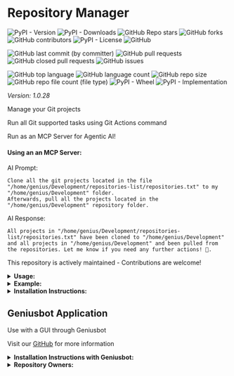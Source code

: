 # Repository Manager

![PyPI - Version](https://img.shields.io/pypi/v/repository-manager)
![PyPI - Downloads](https://img.shields.io/pypi/dd/repository-manager)
![GitHub Repo stars](https://img.shields.io/github/stars/Knuckles-Team/repository-manager)
![GitHub forks](https://img.shields.io/github/forks/Knuckles-Team/repository-manager)
![GitHub contributors](https://img.shields.io/github/contributors/Knuckles-Team/repository-manager)
![PyPI - License](https://img.shields.io/pypi/l/repository-manager)
![GitHub](https://img.shields.io/github/license/Knuckles-Team/repository-manager)

![GitHub last commit (by committer)](https://img.shields.io/github/last-commit/Knuckles-Team/repository-manager)
![GitHub pull requests](https://img.shields.io/github/issues-pr/Knuckles-Team/repository-manager)
![GitHub closed pull requests](https://img.shields.io/github/issues-pr-closed/Knuckles-Team/repository-manager)
![GitHub issues](https://img.shields.io/github/issues/Knuckles-Team/repository-manager)

![GitHub top language](https://img.shields.io/github/languages/top/Knuckles-Team/repository-manager)
![GitHub language count](https://img.shields.io/github/languages/count/Knuckles-Team/repository-manager)
![GitHub repo size](https://img.shields.io/github/repo-size/Knuckles-Team/repository-manager)
![GitHub repo file count (file type)](https://img.shields.io/github/directory-file-count/Knuckles-Team/repository-manager)
![PyPI - Wheel](https://img.shields.io/pypi/wheel/repository-manager)
![PyPI - Implementation](https://img.shields.io/pypi/implementation/repository-manager)

*Version: 1.0.28*

Manage your Git projects

Run all Git supported tasks using Git Actions command

Run as an MCP Server for Agentic AI!

#### Using an an MCP Server:

AI Prompt:
```text
Clone all the git projects located in the file "/home/genius/Development/repositories-list/repositories.txt" to my "/home/genius/Development" folder.
Afterwards, pull all the projects located in the "/home/genius/Development" repository folder.
```

AI Response:
```text
All projects in "/home/genius/Development/repositories-list/repositories.txt" have been cloned to "/home/genius/Development"
and all projects in "/home/genius/Development" and been pulled from the repositories. Let me know if you need any further actions! 🚀.
```

This repository is actively maintained - Contributions are welcome!

<details>
  <summary><b>Usage:</b></summary>

| Short Flag | Long Flag        | Description                            |
|------------|------------------|----------------------------------------|
| -h         | --help           | See Usage                              |
| -b         | --default-branch | Checkout default branch                |
| -c         | --clone          | Clone projects specified               |
| -d         | --directory      | Directory to clone/pull projects       |
| -f         | --file           | File with repository links             |
| -p         | --pull           | Pull projects in parent directory      |
| -r         | --repositories   | Comma separated Git URLs               |
| -t         | --threads        | Number of parallel threads - Default 4 |

</details>

<details>
  <summary><b>Example:</b></summary>

### Use in CLI

```bash
repository-manager \
    --clone  \
    --pull  \
    --directory '/home/user/Downloads'  \
    --file '/home/user/Downloads/repositories.txt'  \
    --repositories 'https://github.com/Knucklessg1/media-downloader,https://github.com/Knucklessg1/genius-bot' \
    --threads 8
```

### Use in Python

```python
from repository_manager import Git

gitlab = Git()

gitlab.set_repository_directory("<directory>")

gitlab.set_threads(threads=8)

gitlab.set_git_projects("<projects>")

gitlab.set_default_branch(set_to_default_branch=True)

gitlab.clone_projects_in_parallel()

gitlab.pull_projects_in_parallel()
```

### Use with AI

Deploy MCP Server as a Service
```bash
docker pull knucklessg1/repository-manager:latest
```

Modify the `compose.yml`

```compose
services:
  repository-manager-mcp:
    image: knucklessg1/repository-manager:latest
    volumes:
      - development:/root/Development
    environment:
      - HOST=0.0.0.0
      - PORT=8001
    ports:
      - 8001:8001
```

Configure `mcp.json`


```json
{
  "mcpServers": {
    "repository_manager": {
      "command": "repository-manager-mcp",
      "timeout": 300000
    }
  }
}

```

</details>

<details>
  <summary><b>Installation Instructions:</b></summary>

Install Python Package

```bash
python -m pip install repository-manager
```
</details>

## Geniusbot Application

Use with a GUI through Geniusbot

Visit our [GitHub](https://github.com/Knuckles-Team/geniusbot) for more information

<details>
  <summary><b>Installation Instructions with Geniusbot:</b></summary>

Install Python Package

```bash
python -m pip install geniusbot
```

</details>


<details>
  <summary><b>Repository Owners:</b></summary>


<img width="100%" height="180em" src="https://github-readme-stats.vercel.app/api?username=Knucklessg1&show_icons=true&hide_border=true&&count_private=true&include_all_commits=true" />

![GitHub followers](https://img.shields.io/github/followers/Knucklessg1)
![GitHub User's stars](https://img.shields.io/github/stars/Knucklessg1)
</details>
